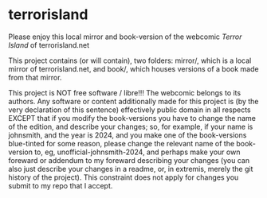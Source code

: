 # terrorisland
Please enjoy this local mirror and book-version of the webcomic _Terror Island_ of terrorisland.net

This project contains (or will contain), two folders: mirror/, which is a local mirror of terrorisland.net, and book/, which houses versions of a book made from that mirror.

This project is NOT free software / libre!!! The webcomic belongs to its authors. Any software or content additionally made for this project is (by the very declaration of this sentence) effectively public domain in all respects EXCEPT that if you modify the book-versions you have to change the name of the edition, and describe your changes; so, for example, if your name is johnsmith, and the year is 2024, and you make one of the book-versions blue-tinted for some reason, please change the relevant name of the book-version to, eg, unofficial-johnsmith-2024, and perhaps make your own foreward or addendum to my foreward describing your changes (you can also just describe your changes in a readme, or, in extremis, merely the git history of the project). This constraint does not apply for changes you submit to my repo that I accept.
